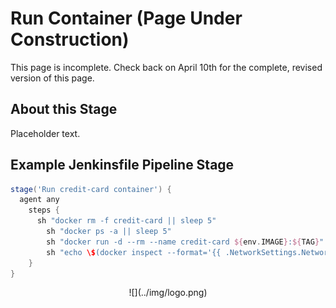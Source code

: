 # Run Container (Page Under Construction)

This page is incomplete. Check back on April 10th for the complete, revised version of this page.

## About this Stage
Placeholder text.

## Example Jenkinsfile Pipeline Stage
```groovy
stage('Run credit-card container') {
  agent any
    steps {
      sh "docker rm -f credit-card || sleep 5"
        sh "docker ps -a || sleep 5"
        sh "docker run -d --rm --name credit-card ${env.IMAGE}:${TAG}"
        sh "echo \$(docker inspect --format='{{ .NetworkSettings.Networks.bridge.IPAddress }}' \$(docker ps -q --filter name=credit-card)) > APP_IP_ADDRESS"
    }
}
```

<center id="footer">
  ![](../img/logo.png)
</center>
